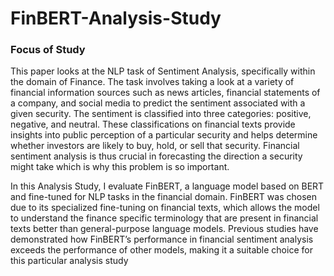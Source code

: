 # FinBERT-Analysis-Study

### Focus of Study
This paper looks at the NLP task of Sentiment
Analysis, specifically within the domain of Finance. The task involves taking a look at a variety of financial information sources such as news
articles, financial statements of a company, and
social media to predict the sentiment associated
with a given security. The sentiment is classified
into three categories: positive, negative, and neutral. These classifications on financial texts provide insights into public perception of a particular
security and helps determine whether investors are
likely to buy, hold, or sell that security. Financial
sentiment analysis is thus crucial in forecasting the
direction a security might take which is why this
problem is so important.

In this Analysis Study, I evaluate FinBERT, a
language model based on BERT and fine-tuned for
NLP tasks in the financial domain. FinBERT was
chosen due to its specialized fine-tuning on financial texts, which allows the model to understand
the finance specific terminology that are present
in financial texts better than general-purpose language models. Previous studies have demonstrated how FinBERT’s performance in financial
sentiment analysis exceeds the performance of
other models, making it a suitable choice for this
particular analysis study
